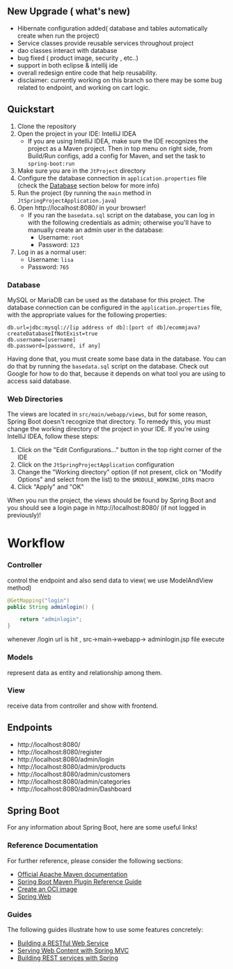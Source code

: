 ## New Upgrade ( what's new)

* Hibernate configuration added( database and tables automatically create when
	run the project)
* Service classes provide reusable services throughout project
* dao classes interact with database 
* bug fixed ( product image, security , etc..)
* support in both eclipse & intellij ide
* overall redesign entire code that help reusability. 
* disclaimer: currently working on this branch so there may be some bug related
	to endpoint, and working on cart logic.
  
## Quickstart

1. Clone the repository
2. Open the project in your IDE: IntelliJ IDEA
	* If you are using IntelliJ IDEA, make sure the IDE recognizes the project as
		a Maven project. Then in top menu on right side, from Build/Run configs, add
		a config for Maven, and set the task to `spring-boot:run`
3. Make sure you are in the `JtProject` directory
4. Configure the database connection in `application.properties` file
	(check the [Database](#database) section below for more info)
5. Run the project (by running the `main` method in
	`JtSpringProjectApplication.java`)
6. Open http://localhost:8080/ in your browser!
	* If you ran the `basedata.sql` script on the database, you can log in with
		the following credentials as admin; otherwise you'll have to manually
		create an admin user in the database:
		* Username: `root`
		* Password: `123`
7. Log in as a normal user:
	* Username: `lisa`
	* Password: `765`

### Database

MySQL or MariaDB can be used as the database for this project. The database
connection can be configured in the `application.properties` file, with the
appropriate values for the following properties:

```properties
db.url=jdbc:mysql://[ip address of db]:[port of db]/ecommjava?createDatabaseIfNotExist=true
db.username=[username]
db.password=[password, if any]
```

Having done that, you must create some base data in the database. You can do
that by running the `basedata.sql` script on the database. Check out Google for
how to do that, because it depends on what tool you are using to access said
database. 

### Web Directories

The views are located in `src/main/webapp/views`, but for some reason, Spring
Boot doesn't recognize that directory. To remedy this, you must change the
working directory of the project in your IDE. If you're using IntelliJ IDEA,
follow these
steps:

1. Click on the "Edit Configurations..." button in the top right corner of the
	IDE
2. Click on the `JtSpringProjectApplication` configuration
3. Change the "Working directory" option (if not present, click on
	"Modify Options" and select from the list) to the `$MODULE_WORKING_DIR$` macro
4. Click "Apply" and "OK"

When you run the project, the views should be found by Spring Boot and you should see a login page in http://localhost:8080/ (if not logged in previously)!

# Workflow

### Controller
control the endpoint and also send data to view( we use ModelAndView method)
```java
@GetMapping("login")
public String adminlogin() {

	return "adminlogin";
}
```
whenever /login url is hit , src->main->webapp-> adminlogin.jsp file execute

### Models
represent data as entity and relationship among them.

### View
receive data from controller and show with frontend.

## Endpoints

* http://localhost:8080/
* http://localhost:8080/register
* http://localhost:8080/admin/login
* http://localhost:8080/admin/products
* http://localhost:8080/admin/customers
* http://localhost:8080/admin/categories
* http://localhost:8080/admin/Dashboard

## Spring Boot

For any information about Spring Boot, here are some useful links!

### Reference Documentation
For further reference, please consider the following sections:

* [Official Apache Maven documentation](https://maven.apache.org/guides/index.html)
* [Spring Boot Maven Plugin Reference Guide](https://docs.spring.io/spring-boot/docs/2.6.4/maven-plugin/reference/html/)
* [Create an OCI image](https://docs.spring.io/spring-boot/docs/2.6.4/maven-plugin/reference/html/#build-image)
* [Spring Web](https://docs.spring.io/spring-boot/docs/2.6.4/reference/htmlsingle/#boot-features-developing-web-applications)

### Guides

The following guides illustrate how to use some features concretely:

* [Building a RESTful Web Service](https://spring.io/guides/gs/rest-service/)
* [Serving Web Content with Spring MVC](https://spring.io/guides/gs/serving-web-content/)
* [Building REST services with Spring](https://spring.io/guides/tutorials/bookmarks/)
